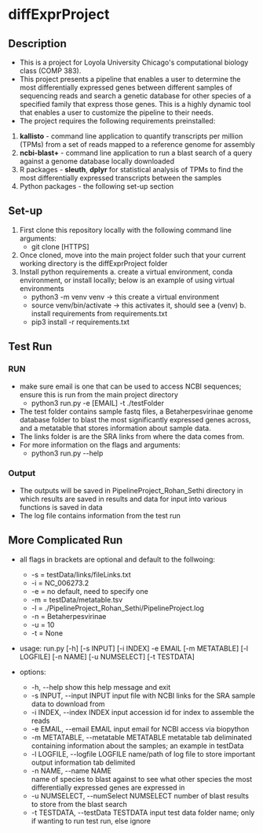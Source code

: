 # diffExprProject

## Description
- This is a project for Loyola University Chicago's computational biology class (COMP 383).
- This project presents a pipeline that enables a user to determine the most differentially expressed genes between different samples of sequencing reads and search a genetic database for other species of a specified family that express those genes. This is a highly dynamic tool that enables a user to customize the pipeline to their needs.
- The project requires the following requirements preinstalled:
1. **kallisto** - command line application to quantify transcripts per million (TPMs) from a set of reads mapped to a reference genome for assembly
2. **ncbi-blast+** - command line application to run a blast search of a query against a genome database locally downloaded
3. R packages - **sleuth**, **dplyr** for statistical analysis of TPMs to find the most differentially expressed transcripts between the samples
4. Python packages - the following set-up section

## Set-up
1. First clone this repository locally with the following command line arguments:
    - git clone [HTTPS]
2. Once cloned, move into the main project folder such that your current working directory is the diffExprProject folder
3. Install python requirements
  a. create a virtual environment, conda environment, or install locally; below is an example of using virtual environments
    - python3 -m venv venv -> this create a virtual environment
    - source venv/bin/activate -> this activates it, should see a (venv)
  b. install requirements from requirements.txt
    - pip3 install -r requirements.txt

## Test Run
### RUN
- make sure email is one that can be used to access NCBI sequences; ensure this is run from the main project directory
  - python3 run.py -e [EMAIL] -t ./testFolder
- The test folder contains sample fastq files, a Betaherpesvirinae genome database folder to blast the most significantly expressed genes across, and a metatable that stores information about sample data. 
- The links folder is are the SRA links from where the data comes from.
- For more information on the flags and arguments:
  - python3 run.py --help
### Output
- The outputs will be saved in PipelineProject_Rohan_Sethi directory in which results are saved in results and data for input into various functions is saved in data
- The log file contains information from the test run

## More Complicated Run
- all flags in brackets are optional and default to the follwoing:
    - -s = testData/links/fileLinks.txt
    - -i = NC_006273.2
    - -e = no default, need to specify one
    - -m = testData/metatable.tsv
    - -l = ./PipelineProject_Rohan_Sethi/PipelineProject.log
    - -n = Betaherpesvirinae
    - -u = 10
    - -t = None

- usage: run.py [-h] [-s INPUT] [-i INDEX] -e EMAIL [-m METATABLE] [-l LOGFILE] [-n NAME] [-u NUMSELECT] [-t TESTDATA]

- options:
  - -h, --help            show this help message and exit
  - -s INPUT, --input INPUT
                        input file with NCBI links for the SRA sample data to download from
  - -i INDEX, --index INDEX
                        input accession id for index to assemble the reads
  - -e EMAIL, --email EMAIL
                        input email for NCBI access via biopython
  - -m METATABLE, --metatable METATABLE
                        metatable tab deliminated containing information about the samples; an example in testData
  - -l LOGFILE, --logfile LOGFILE
                        name/path of log file to store important output information tab delimited
  - -n NAME, --name NAME  
                        name of species to blast against to see what other species the most differentially expressed genes are expressed in
  - -u NUMSELECT, --numSelect NUMSELECT
                        number of blast results to store from the blast search
  - -t TESTDATA, --testData TESTDATA
                        input test data folder name; only if wanting to run test run, else ignore
